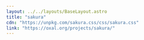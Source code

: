 ```yaml
---
layout: ../../layouts/BaseLayout.astro
title: "sakura"
cdn: "https://unpkg.com/sakura.css/css/sakura.css"
link: "https://oxal.org/projects/sakura/"
---
```

